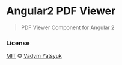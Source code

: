 # Angular2 PDF Viewer

> PDF Viewer Component for Angular 2

### License

[MIT](https://tldrlegal.com/license/mit-license) © [Vadym Yatsyuk](https://github.com/vadimdez)